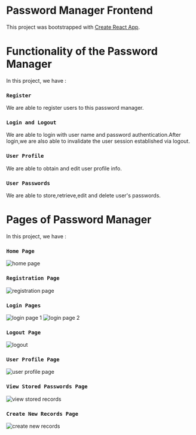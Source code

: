# Password Manager Frontend

This project was bootstrapped with [Create React App](https://github.com/facebook/create-react-app).

# Functionality of the Password Manager

In this project, we have :

### `Register`
We are able to register users to this password manager.

### `Login and Logout`
We are able to login with user name and password authentication.After login,we are also able to invalidate the user session established via logout.

### `User Profile`
We are able to obtain and edit user profile info.

### `User Passwords`
We are able to store,retrieve,edit and delete user's passwords.

# Pages of Password Manager

In this project, we have :

### `Home Page`
![home page](https://github.com/pranatiyanamandra/password-manager-frontend/assets/53010156/8a0a63b2-7ec1-4dda-a182-1cb6aa092e8e)

### `Registration Page`
![registration page](https://github.com/pranatiyanamandra/password-manager-frontend/assets/53010156/8e3c4a9e-3790-4fda-920d-9a4e49890277)

### `Login Pages`
![login page 1](https://github.com/pranatiyanamandra/password-manager-frontend/assets/53010156/0a8cdc42-3f93-41a9-b6c3-de44ef7cf51a)
![login page 2](https://github.com/pranatiyanamandra/password-manager-frontend/assets/53010156/82644917-a33b-4098-8ec9-ecd2a464fbb1)

### `Logout Page`
![logout](https://github.com/pranatiyanamandra/password-manager-frontend/assets/53010156/2807ec4b-fd37-436b-858d-287b0f3603e0)

### `User Profile Page`
![user profile page](https://github.com/pranatiyanamandra/password-manager-frontend/assets/53010156/c8b171a9-493b-4cbd-be43-558c2ebbdb8c)

### `View Stored Passwords Page`
![view stored records](https://github.com/pranatiyanamandra/password-manager-frontend/assets/53010156/c7e3b611-b3ec-4452-b90d-1e9699bca077)

### `Create New Records Page`
![create new records ](https://github.com/pranatiyanamandra/password-manager-frontend/assets/53010156/7e22e295-c3e2-4966-8686-61eb727ddb4e)



